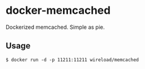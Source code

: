 docker-memcached
================

Dockerized memcached. Simple as pie.

## Usage

    $ docker run -d -p 11211:11211 wireload/memcached



